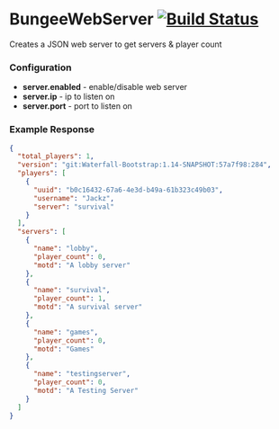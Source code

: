 # BungeeWebServer [![Build Status](https://ci.jackz.me/job/BungeeWebServer/badge/icon)](https://ci.jackz.me/job/BungeeWebServer/)
Creates a JSON web server to get servers & player count 

### Configuration
* **server.enabled** - enable/disable web server
* **server.ip** - ip to listen on
* **server.port** - port to listen on

### Example Response

```json
{
  "total_players": 1,
  "version": "git:Waterfall-Bootstrap:1.14-SNAPSHOT:57a7f98:284",
  "players": [
    {
      "uuid": "b0c16432-67a6-4e3d-b49a-61b323c49b03",
      "username": "Jackz",
      "server": "survival"
    }
  ],
  "servers": [
    {
      "name": "lobby",
      "player_count": 0,
      "motd": "A lobby server"
    },
    {
      "name": "survival",
      "player_count": 1,
      "motd": "A survival server"
    },
    {
      "name": "games",
      "player_count": 0,
      "motd": "Games"
    },
    {
      "name": "testingserver",
      "player_count": 0,
      "motd": "A Testing Server"
    }
  ]
}
